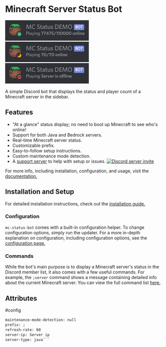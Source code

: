 # Minecraft Server Status Bot

![Online Status Example for mc.hypixel.net](images/online.png)
![Full Status Example](images/full.png)
![Offline Status Example](images/offline.png)

A simple Discord bot that displays the status and player count of a Minecraft server in the sidebar.

## Features

- "At a glance" status display; no need to boot up Minecraft to see who's online!
- Support for both Java and Bedrock servers.
- Real-time Minecraft server status.
- Customizable prefix.
- Easy-to-follow setup instructions.
- Custom maintenance mode detection.
- A [support server](https://discord.gg/zthvYvttQp) to help with setup or issues.
  [![Discord server invite](https://discord.com/api/guilds/811164536571691018/embed.png)](https://discord.gg/zthvYvttQp)

For more info, including installation, configuration, and usage, visit the [documentation.](https://discord.gg/zthvYvttQp)

## Installation and Setup

For detailed installation instructions, check out the [installation guide.](https://discord.gg/zthvYvttQp)

### Configuration

`mc-status-bot` comes with a built-in configuration helper. To change configuration options, simply run the updater.
For a more in-depth explanation on configuration, including configuration options,
see the [configuration page.](https://discord.gg/zthvYvttQp)

### Commands

While the bot's main purpose is to display a Minecraft server's status in the Discord member list,
it also comes with a few useful commands. For example, the `;server` command shows a message containing detailed
info about the current Minecraft server.
You can view the full command list [here.](https://discord.gg/zthvYvttQp)

## Attributes


#config
```bot-token: bot token
maintenance-mode-detection: null
prefix: ;
refresh-rate: 60
server-ip: Server ip
server-type: java```

